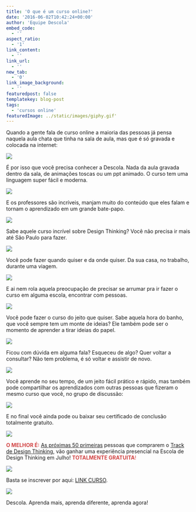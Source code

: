 ```yaml
---
title: 'O que é um curso online?'
date: '2016-06-02T10:42:24+00:00'
author: 'Equipe Descola'
embed_code:
  - ''
aspect_ratio:
  - '1'
link_content:
  - ''
link_url:
  - ''
new_tab:
  - '0'
link_image_background:
  - ''
featuredpost: false
templatekey: blog-post
tags:
  - 'cursos online'
featuredImage: ../static/images/giphy.gif'
---
```


<span class="s1">Quando a gente fala de curso online a maioria das pessoas já pensa naquela aula chata que tinha na sala de aula, mas que é só gravada e colocada na internet:</span>

![](http://i.giphy.com/XuDlhFtiWXZEk.gif)

<span class="s2">É por isso que você precisa conhecer a Descola. Nada da aula gravada dentro da sala, de animações toscas ou um ppt animado. O curso tem uma linguagem super fácil e moderna.</span>

![](http://i.giphy.com/SLBr5yLzocSYw.gif)

<span class="s2">E os professores são incríveis, manjam muito do conteúdo que eles falam e tornam o aprendizado em um grande bate-papo.</span>

![](http://i.giphy.com/TXkMcYVCQPKcU.gif)

<span class="s2">Sabe aquele curso incrível sobre Design Thinking? Você não precisa ir mais até São Paulo para fazer.</span>

![](http://i.giphy.com/jDk2a4KB6SO6Q.gif)

<span class="s2">Você pode fazer quando quiser e da onde quiser. Da sua casa, no trabalho, durante uma viagem.</span>

![](http://i.giphy.com/NXp9HM6YeuS0U.gif)

<span class="s2">E ai nem rola aquela preocupação de precisar se arrumar pra ir fazer o curso em alguma escola, encontrar com pessoas.</span>

![](http://i.giphy.com/FOKFIyQtLXSjm.gif)

<span class="s2">Você pode fazer o curso do jeito que quiser. Sabe aquela hora do banho, que você sempre tem um monte de ideias? Ele também pode ser o momento de aprender a tirar ideias do papel.</span>

![](http://i.giphy.com/13JHOHY8NoO8Bq.gif)

<span class="s2">Ficou com dúvida em alguma fala? Esqueceu de algo? Quer voltar a consultar? Não tem problema, é só voltar e assistir de novo.</span>

![](http://i.giphy.com/101HQZis8cOdna.gif)

<span class="s2">Você aprende no seu tempo, de um jeito fácil prático e rápido, mas também pode compartilhar os aprendizados com outras pessoas que fizeram o mesmo curso que você, no grupo de discussão:</span>

![](http://i.giphy.com/gcZxPiUFzoHgA.gif)

<span class="s2">E no final você ainda pode ou baixar seu certificado de conclusão totalmente gratuito.</span>

![](http://i.giphy.com/EbdFePAZ6hxnO.gif)

<span class="s2"><span style="color: #d14545;">**O MELHOR É:**</span> <span style="text-decoration: underline;">As próximas 50 primeiras</span> pessoas que comprarem o [Track de Design Thinking](http://descola.org/track/design-thinking?utm_source=blog&utm_medium=link&utm_campaign=design-thinking), vão ganhar uma experiência presencial na Escola de Design Thinking em Julho! <span style="color: #d14545;">**TOTALMENTE GRATUITA**!</span></span>

![](http://i.giphy.com/7k0aZNv7cw43m.gif)

<span class="s2">Basta se inscrever por aqui: [LINK CURSO](http://descola.org/track/design-thinking?utm_source=blog&utm_medium=link&utm_campaign=design-thinking).</span>

[![](http://i.giphy.com/4dYKLFwloAxOw.gif)](http://descola.org/track/design-thinking?utm_source=blog&utm_medium=link&utm_campaign=design-thinking)

Descola. Aprenda mais, aprenda diferente, aprenda agora!
